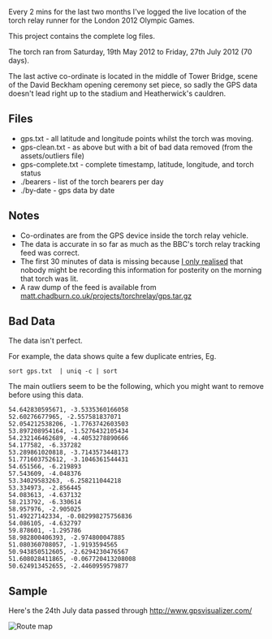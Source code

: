 Every 2 mins for the last two months I've logged the live location of the
torch relay runner for the London 2012 Olympic Games.

This project contains the complete log files.

The torch ran from Saturday, 19th May 2012 to Friday, 27th July 2012 (70 days).

The last active co-ordinate is located in the middle of Tower Bridge, scene of the David Beckham opening ceremony set piece, so sadly the GPS data doesn't lead right up to the stadium and Heatherwick's cauldren.

Files
-----

- gps.txt - all latitude and longitude points whilst the torch was moving.
- gps-clean.txt - as above but with a bit of bad data removed (from the assets/outliers file) 
- gps-complete.txt - complete timestamp, latitude, longitude, and torch status
- ./bearers - list of the torch bearers per day
- ./by-date - gps data by date

Notes
-----

- Co-ordinates are from the GPS device inside the torch relay vehicle.
- The data is accurate in so far as much as the BBC's torch relay tracking feed was correct.
- The first 30 minutes of data is missing because [I only realised](https://twitter.com/egzplicit/status/203754238105497600) that nobody might be recording this information for posterity on the morning that torch was lit.
- A raw dump of the feed is available from [matt.chadburn.co.uk/projects/torchrelay/gps.tar.gz](http://matt.chadburn.co.uk/projects/torchrelay/gps.tar.gz)

Bad Data
--------

The data isn't perfect.

For example, the data shows quite a few duplicate entries, Eg. 

    sort gps.txt  | uniq -c | sort

The main outliers seem to be the following, which you might want to
remove before using this data.

    54.642830595671, -3.5335360166058
    52.60276677965, -2.557581837071
    52.054212538206, -1.7763742603503
    53.897208954164, -1.5276432105434
    54.232146462689, -4.4053278890666
    54.177582, -6.337282
    53.289861020818, -3.7143573448173
    51.771603752612, -3.1046361544431
    54.651566, -6.219893
    57.543609, -4.048376
    53.34029583263, -6.258211044218
    53.334973, -2.856445
    54.083613, -4.637132
    58.213792, -6.330614
    58.957976, -2.905025
    51.49227142334, -0.082998275756836
    54.086105, -4.632797
    59.878601, -1.295786
    58.982800406393, -2.974800047885
    51.080360708057, -1.9193594565
    50.943850512605, -2.6294230476567
    51.608028411865, -0.067720413208008
    50.624913452655, -2.4460959579877

Sample
------

Here's the 24th July data passed through http://www.gpsvisualizer.com/

![Route map](https://raw.github.com/commuterjoy/torch-relay/master/assets/2012-07-24-route-map.png)


